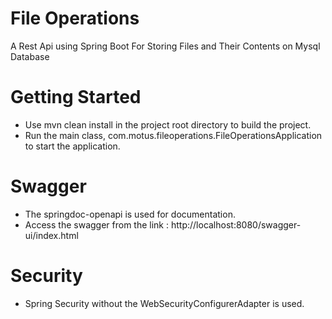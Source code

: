 # File Operations
A Rest Api using Spring Boot For Storing Files and Their Contents on Mysql Database


# Getting Started
* Use mvn clean install in the project root directory to build the project.
* Run the main class, com.motus.fileoperations.FileOperationsApplication to start the application.

# Swagger 
* The springdoc-openapi is used for documentation.
* Access the swagger from the link : http://localhost:8080/swagger-ui/index.html

# Security
* Spring Security without the WebSecurityConfigurerAdapter is used.

